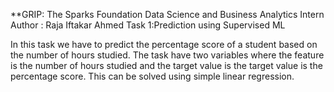 **GRIP: The Sparks Foundation
Data Science and Business Analytics Intern
Author : Raja Iftakar Ahmed
Task 1:Prediction using Supervised ML

In this task we have to predict the percentage score of a student based on the number of hours studied. The task have two variables where the feature is the number of hours studied and the target value is the target value is the percentage score. This can be solved using simple linear regression.

